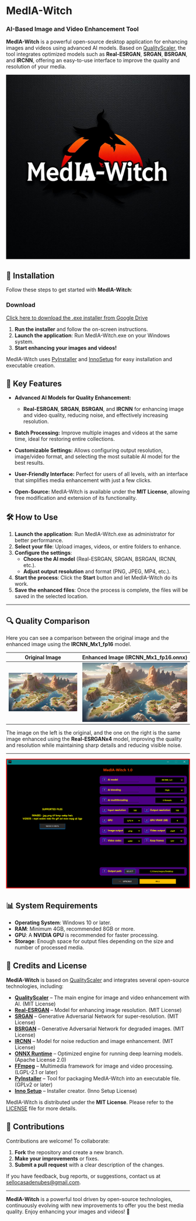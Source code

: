 # MedIA-Witch

### AI-Based Image and Video Enhancement Tool

**MedIA-Witch** is a powerful open-source desktop application for enhancing images and videos using advanced AI models. Based on [QualityScaler](https://github.com/Djdefrag/QualityScaler), the tool integrates optimized models such as **Real-ESRGAN**, **SRGAN**, **BSRGAN**, and **IRCNN**, offering an easy-to-use interface to improve the quality and resolution of your media.

![MedIA-Witch logo](Assets/logo.png)

## 🚀 Installation

Follow these steps to get started with **MedIA-Witch**:

### Download

[Click here to download the .exe installer from Google Drive](https://drive.google.com/file/d/1CnmoM4tFXdS3KpNSUvMAOXNhSdAtIwan/view?usp=sharing)

1. **Run the installer** and follow the on-screen instructions.
2. **Launch the application**: Run MedIA-Witch.exe on your Windows system.
3. **Start enhancing your images and videos!**

MedIA-Witch uses [PyInstaller](https://www.pyinstaller.org/) and [InnoSetup](http://www.jrsoftware.org/isinfo.php) for easy installation and executable creation.

## 🌟 Key Features

- **Advanced AI Models for Quality Enhancement:**

  - **Real-ESRGAN**, **SRGAN**, **BSRGAN**, and **IRCNN** for enhancing image and video quality, reducing noise, and effectively increasing resolution.

- **Batch Processing:**
  Improve multiple images and videos at the same time, ideal for restoring entire collections.

- **Customizable Settings:**
  Allows configuring output resolution, image/video format, and selecting the most suitable AI model for the best results.

- **User-Friendly Interface:**
  Perfect for users of all levels, with an interface that simplifies media enhancement with just a few clicks.

- **Open-Source:**
  MedIA-Witch is available under the **MIT License**, allowing free modification and extension of its functionality.

## 🛠️ How to Use

1. **Launch the application**: Run MedIA-Witch.exe as administrator for better performance.
2. **Select your file**: Upload images, videos, or entire folders to enhance.
3. **Configure the settings**:
   - **Choose the AI model** (Real-ESRGAN, SRGAN, BSRGAN, IRCNN, etc.).
   - **Adjust output resolution** and format (PNG, JPEG, MP4, etc.).
4. **Start the process**: Click the **Start** button and let MedIA-Witch do its work.
5. **Save the enhanced files**: Once the process is complete, the files will be saved in the selected location.

---

## 🔍 Quality Comparison

Here you can see a comparison between the original image and the enhanced image using the **IRCNN_Mx1_fp16** model.

| Original Image                        | Enhanced Image (IRCNN_Mx1_fp16.onnx)        |
| ------------------------------------- | ------------------------------------- |
| ![Original](Assets/OriginalImage.png) | ![Enhanced](Assets/UpscalerImage.png) |

The image on the left is the original, and the one on the right is the same image enhanced using the **Real-ESRGANx4** model, improving the quality and resolution while maintaining sharp details and reducing visible noise.

---

![Screenshot](Assets/Capture.png)

## 📊 System Requirements

- **Operating System**: Windows 10 or later.
- **RAM**: Minimum 4GB, recommended 8GB or more.
- **GPU**: A **NVIDIA GPU** is recommended for faster processing.
- **Storage**: Enough space for output files depending on the size and number of processed media.

## 📜 Credits and License

**MedIA-Witch** is based on [QualityScaler](https://github.com/Djdefrag/QualityScaler.git) and integrates several open-source technologies, including:

- **[QualityScaler](https://github.com/Djdefrag/QualityScaler.git)** – The main engine for image and video enhancement with AI. (MIT License)
- **[Real-ESRGAN](https://github.com/xinntao/Real-ESRGAN)** – Model for enhancing image resolution. (MIT License)
- **[SRGAN](https://arxiv.org/abs/1609.04802)** – Generative Adversarial Network for super-resolution. (MIT License)
- **[BSRGAN](https://arxiv.org/abs/1901.05324)** – Generative Adversarial Network for degraded images. (MIT License)
- **[IRCNN](https://github.com/lipengFu/IRCNN.git)** – Model for noise reduction and image enhancement. (MIT License)
- **[ONNX Runtime](https://onnxruntime.ai/)** – Optimized engine for running deep learning models. (Apache License 2.0)
- **[FFmpeg](https://ffmpeg.org/)** – Multimedia framework for image and video processing. (LGPL-2.1 or later)
- **[PyInstaller](https://www.pyinstaller.org/)** – Tool for packaging MedIA-Witch into an executable file. (GPLv2 or later)
- **[Inno Setup](http://www.jrsoftware.org/isinfo.php)** – Installer creator. (Inno Setup License)

MedIA-Witch is distributed under the **MIT License**. Please refer to the [LICENSE](LICENSE.md) file for more details.

## 🤝 Contributions

Contributions are welcome! To collaborate:

1. **Fork** the repository and create a new branch.
2. **Make your improvements** or fixes.
3. **Submit a pull request** with a clear description of the changes.

If you have feedback, bug reports, or suggestions, contact us at [sellocasadenubes@gmail.com](mailto:sellocasadenubes@gmail.com).

---

**MedIA-Witch** is a powerful tool driven by open-source technologies, continuously evolving with new improvements to offer you the best media quality. Enjoy enhancing your images and videos! 🚀

